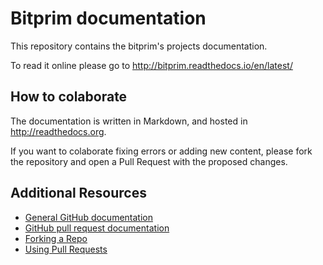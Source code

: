 ﻿# Bitprim documentation

This repository contains the bitprim's projects documentation.

To read it online please go to <a href="http://bitprim.readthedocs.io/en/latest/" target="_blank">http://bitprim.readthedocs.io/en/latest/</a>


## How to colaborate

The documentation is written in Markdown, and hosted in http://readthedocs.org.

If you want to colaborate fixing errors or adding new content, please fork the repository and open a Pull Request with the proposed changes.


## Additional Resources

* [General GitHub documentation](https://help.github.com/)
* [GitHub pull request documentation](https://help.github.com/send-pull-requests/)
* [Forking a Repo](https://help.github.com/articles/fork-a-repo)
* [Using Pull Requests](https://help.github.com/articles/using-pull-requests)

